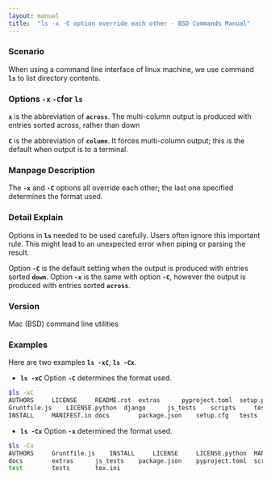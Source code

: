 ```yaml
---
layout: manual
title:  "ls -x -C option override each other - BSD Commands Manual"
---
```


### Scenario
When using a command line interface of linux machine, we use command __`ls`__ to list directory contents.

### Options `-x` `-C`for `ls` 
__`x`__ is the abbreviation of __`across`__. The multi-column output is produced with entries sorted across, rather than down

__`C`__ is the abbreviation of __`column`__. It forces multi-column output; this is the default when output is to a terminal.


### Manpage Description
The __`-x`__ and __`-C`__ options all override each other; the last one specified determines the format used.


### Detail Explain

Options in __`ls`__ needed to be used carefully. Users often ignore this important rule. This might lead to an unexpected error when piping or parsing the result.

Option __`-C`__ is the default setting when the output is produced with entries sorted __`down`__. Option __`-x`__ is the same with option __`-C`__, however the output is produced with entries sorted __`across`__.

### Version
Mac (BSD) command line utilities

### Examples
Here are two examples __`ls -xC`__, __`ls -Cx`__.

- __`ls -xC`__ Option __`-C`__ determines the format used.

```bash
$ls -xC
AUTHORS		LICENSE		README.rst	extras		pyproject.toml	setup.py	tox.ini
Gruntfile.js	LICENSE.python	django		js_tests	scripts		test
INSTALL		MANIFEST.in	docs		package.json	setup.cfg	tests
```

- __`ls -Cx`__ Option __`-x`__ determined the format used.

```bash
$ls -Cx 
AUTHORS		Gruntfile.js	INSTALL		LICENSE		LICENSE.python	MANIFEST.in	README.rst	django
docs		extras		js_tests	package.json	pyproject.toml	scripts		setup.cfg	setup.py
test		tests		tox.ini
```

